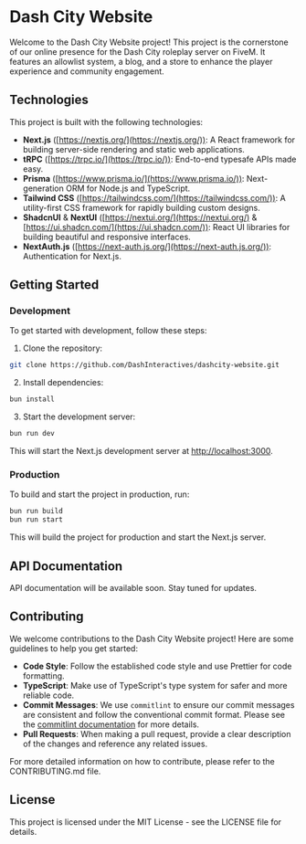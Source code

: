 # Dash City Website

Welcome to the Dash City Website project! This project is the cornerstone of our online presence for the Dash City roleplay server on FiveM. It features an allowlist system, a blog, and a store to enhance the player experience and community engagement.

## Technologies

This project is built with the following technologies:

- **Next.js** ([https://nextjs.org/](https://nextjs.org/)): A React framework for building server-side rendering and static web applications.
- **tRPC** ([https://trpc.io/](https://trpc.io/)): End-to-end typesafe APIs made easy.
- **Prisma** ([https://www.prisma.io/](https://www.prisma.io/)): Next-generation ORM for Node.js and TypeScript.
- **Tailwind CSS** ([https://tailwindcss.com/](https://tailwindcss.com/)): A utility-first CSS framework for rapidly building custom designs.
- **ShadcnUI** & **NextUI** ([https://nextui.org/](https://nextui.org/) & [https://ui.shadcn.com/](https://ui.shadcn.com/)): React UI libraries for building beautiful and responsive interfaces.
- **NextAuth.js** ([https://next-auth.js.org/](https://next-auth.js.org/)): Authentication for Next.js.

## Getting Started

### Development

To get started with development, follow these steps:

1. Clone the repository:

```bash
git clone https://github.com/DashInteractives/dashcity-website.git
```

2. Install dependencies:

```bash
bun install
```

3. Start the development server:

```bash
bun run dev
```

This will start the Next.js development server at [http://localhost:3000](http://localhost:3000).

### Production

To build and start the project in production, run:

```bash
bun run build
bun run start
```

This will build the project for production and start the Next.js server.

## API Documentation

API documentation will be available soon. Stay tuned for updates.

## Contributing

We welcome contributions to the Dash City Website project! Here are some guidelines to help you get started:

- **Code Style**: Follow the established code style and use Prettier for code formatting.
- **TypeScript**: Make use of TypeScript's type system for safer and more reliable code.
- **Commit Messages**: We use `commitlint` to ensure our commit messages are consistent and follow the conventional commit format. Please see the [commitlint documentation](https://github.com/conventional-changelog/commitlint) for more details.
- **Pull Requests**: When making a pull request, provide a clear description of the changes and reference any related issues.

For more detailed information on how to contribute, please refer to the CONTRIBUTING.md file.

## License

This project is licensed under the MIT License - see the LICENSE file for details.
